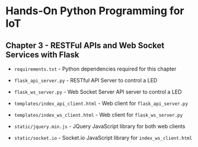 # Hands-On Python Programming for IoT

## Chapter 3 - RESTFul APIs and Web Socket Services with Flask

* `requirements.txt` - Python dependencies required for this chapter

* `flask_api_server.py` - RESTful API Server to control a LED

* `flask_ws_server.py` - Web Socket Server API server to control a LED

* `templates/index_api_client.html` - Web client for `flask_api_server.py`

* `templates/index_ws_client.html` - Web client for `flask_ws_server.py`

* `static/jquery.min.js` - JQuery JavaScript library for both web clients

* `static/socket.io` - Socket.io JavaScript library for `index_ws_client.html`

